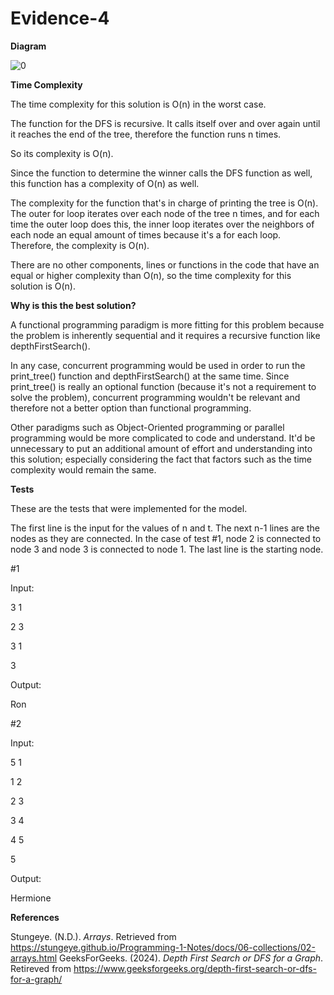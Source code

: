# Evidence-4

**Diagram**

![0](https://github.com/produce101levi/Evidence-4/assets/117374505/e1b69511-2af1-4086-8bc3-89f3217250a5)


**Time Complexity**

The time complexity for this solution is O(n) in the worst case.

The function for the DFS is recursive. It calls itself over and over again until it reaches the end of the tree, therefore the function runs n times. 

So its complexity is O(n). 

Since the function to determine the winner calls the DFS function as well, this function has a complexity of O(n) as well. 

The complexity for the function that's in charge of printing the tree is O(n). The outer for loop iterates over each node of the tree n times, and for each time the outer loop does this, the inner loop iterates over the neighbors of each node an equal amount of times because it's a for each loop. Therefore, the complexity is O(n).

There are no other components, lines or functions in the code that have an equal or higher complexity than O(n), so the time complexity for this solution is O(n).

**Why is this the best solution?**

A functional programming paradigm is more fitting for this problem because the problem is inherently sequential and it requires a recursive function like depthFirstSearch(). 

In any case, concurrent programming would be used in order to run the print_tree() function and depthFirstSearch() at the same time. Since print_tree() is really an optional function (because it's not a requirement to solve the problem), concurrent programming wouldn't be relevant and therefore not a better option than functional programming.

Other paradigms such as Object-Oriented programming or parallel programming would be more complicated to code and understand. It'd be unnecessary to put an additional amount of effort and understanding into this solution; especially considering the fact that factors such as the time complexity would remain the same.


**Tests**

These are the tests that were implemented for the model. 

The first line is the input for the values of n and t. 
The next n-1 lines are the nodes as they are connected. In the case of test #1, node 2 is connected to node 3 and node 3 is connected to node 1.
The last line is the starting node.

#1

Input:

3  1

2  3

3  1

3

Output:

Ron

#2

Input:

5  1

1  2

2  3

3  4

4  5

5

Output:

Hermione



**References**

Stungeye. (N.D.). _Arrays_. Retrieved from https://stungeye.github.io/Programming-1-Notes/docs/06-collections/02-arrays.html
GeeksForGeeks. (2024). _Depth First Search or DFS for a Graph_. Retireved from https://www.geeksforgeeks.org/depth-first-search-or-dfs-for-a-graph/
